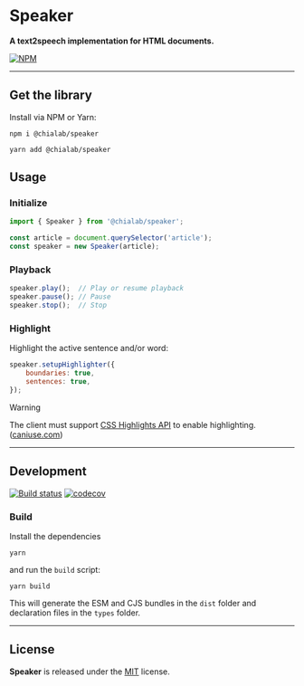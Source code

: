# Speaker

**A text2speech implementation for HTML documents.**

[![NPM](https://img.shields.io/npm/v/@chialab/speaker.svg)](https://www.npmjs.com/package/@chialab/speaker)

---

## Get the library

Install via NPM or Yarn:

```
npm i @chialab/speaker
```

```
yarn add @chialab/speaker
```

## Usage

### Initialize

```js
import { Speaker } from '@chialab/speaker';

const article = document.querySelector('article');
const speaker = new Speaker(article);
```

### Playback

```js
speaker.play();  // Play or resume playback
speaker.pause(); // Pause
speaker.stop();  // Stop
```

### Highlight

Highlight the active sentence and/or word:

```js
speaker.setupHighlighter({
    boundaries: true,
    sentences: true,
});
```

> [!WARNING]  
> The client must support [CSS Highlights API](https://developer.mozilla.org/en-US/docs/Web/API/CSS_Custom_Highlight_API) to enable highlighting. ([caniuse.com](https://caniuse.com/mdn-api_highlight))

---

## Development

[![Build status](https://github.com/chialab/speaker/workflows/Main/badge.svg)](https://github.com/chialab/speaker/actions?query=workflow%3ABuild)
[![codecov](https://codecov.io/gh/chialab/speaker/branch/main/graph/badge.svg)](https://codecov.io/gh/chialab/speaker)

### Build

Install the dependencies

```
yarn
```

and run the `build` script:

```
yarn build
```

This will generate the ESM and CJS bundles in the `dist` folder and declaration files in the `types` folder.

---

## License

**Speaker** is released under the [MIT](https://github.com/chialab/speaker/blob/main/LICENSE) license.
